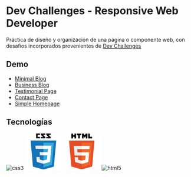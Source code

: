 # Dev Challenges - Responsive Web Developer

Práctica de diseño y organización de una página o componente web, con desafíos incorporados provenientes de <a href="https://devchallenges.io/">Dev Challenges</a>

## Demo
- <a href="https://dev-challenges-franciscomelen10.vercel.app/MinimalBlog">Minimal Blog</a>
- <a href="https://dev-challenges-franciscomelen10.vercel.app/BusinessBlog">Business Blog</a>
- <a href="https://dev-challenges-franciscomelen10.vercel.app/TestimonialPage/">Testimonial Page</a>
- <a href="https://dev-challenges-franciscomelen10.vercel.app/ContactPage">Contact Page</a>
- <a href="https://dev-challenges-franciscomelen10.vercel.app/SimpleHomepage">Simple Homepage</a>


## Tecnologías

<div>
  <img src="https://astro.js.org/astro.png" alt="css3" width="100px" height="100px"/>
  <img src="https://raw.githubusercontent.com/devicons/devicon/master/icons/css3/css3-original-wordmark.svg" alt="css3" width="100px" height="100px"/>
  <img src="https://raw.githubusercontent.com/devicons/devicon/master/icons/html5/html5-original-wordmark.svg" alt="html5" width="100px" height="100px"/>
  <img src="https://upload.wikimedia.org/wikipedia/commons/thumb/9/99/Unofficial_JavaScript_logo_2.svg/1024px-Unofficial_JavaScript_logo_2.svg.png" alt="html5" width="100px" height="100px"/>
</div>


